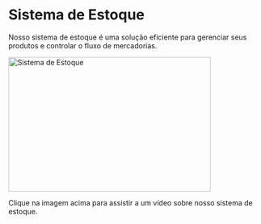 <!DOCTYPE html>
<html lang="pt-br">
<body>
    <h1>Sistema de Estoque</h1>
    <p>Nosso sistema de estoque é uma solução eficiente para gerenciar seus produtos e controlar o fluxo de mercadorias.</p>
    <a href="https://www.youtube.com/watch?v=KYliJ2O4Jvc&ab_channel=N%C3%A3oSei" target="_blank">
        <img src="https://www.logisticamais.com/wp-content/uploads/2021/03/gestao-de-estoque-1024x683.jpg" alt="Sistema de Estoque" width="400" height="267">
    </a>
    <p>Clique na imagem acima para assistir a um vídeo sobre nosso sistema de estoque.</p>
</body>
</html>
